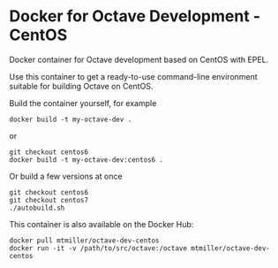 Docker for Octave Development - CentOS
======================================

Docker container for Octave development based on CentOS with EPEL.

Use this container to get a ready-to-use command-line environment
suitable for building Octave on CentOS.

Build the container yourself, for example

```
docker build -t my-octave-dev .
```

or

```
git checkout centos6
docker build -t my-octave-dev:centos6 .
```

Or build a few versions at once

```
git checkout centos6
git checkout centos7
./autobuild.sh
```

This container is also available on the Docker Hub:

```
docker pull mtmiller/octave-dev-centos
docker run -it -v /path/to/src/octave:/octave mtmiller/octave-dev-centos
```
